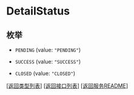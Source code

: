 # DetailStatus

## 枚举


* `PENDING` (value: `"PENDING"`)

* `SUCCESS` (value: `"SUCCESS"`)

* `CLOSED` (value: `"CLOSED"`)


[\[返回类型列表\]](README.md#类型列表)
[\[返回接口列表\]](README.md#接口列表)
[\[返回服务README\]](README.md)


